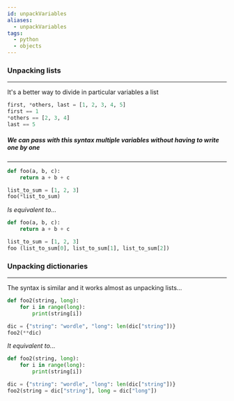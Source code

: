 ```yaml
---
id: unpackVariables
aliases:
  - unpackVariables
tags:
  - python
  - objects
---
```

### Unpacking lists
---
It's a better way to divide in particular variables a list

```python
first, *others, last = [1, 2, 3, 4, 5]
first == 1
*others == [2, 3, 4]
last == 5
```

##### We can pass with this syntax multiple variables without having to write one by one
---
```python
def foo(a, b, c):
	return a + b + c

list_to_sum = [1, 2, 3]
foo(*list_to_sum)
```

*Is equivalent to...*

```python
def foo(a, b, c):
	return a + b + c

list_to_sum = [1, 2, 3]
foo (list_to_sum[0], list_to_sum[1], list_to_sum[2])
```

### Unpacking dictionaries
---
The syntax is similar and it works almost as unpacking lists...

```python
def foo2(string, long):
	for i in range(long):
		print(string[i])

dic = {"string": "wordle", "long": len(dic["string"])}
foo2(**dic)
```

*It equivalent to...*

```python
def foo2(string, long):
	for i in range(long):
		print(string[i])

dic = {"string": "wordle", "long": len(dic["string"])}
foo2(string = dic["string"], long = dic["long"])
```
